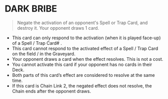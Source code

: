 
# DARK BRIBE  
> Negate the activation of an opponent's Spell or Trap Card, and destroy it. Your opponent draws 1 card.

*   This card can only respond to the activation (when it is played face-up) of a Spell / Trap Card# .
*   This card cannot respond to the activated effect of a Spell / Trap Card on the field / in the Graveyard.
*   Your opponent draws a card when the effect resolves. This is not a cost.
*   You cannot activate this card if your opponent has no cards in their Deck.
*   Both parts of this card’s effect are considered to resolve at the same time.
*   If this card is Chain Link 2, the negated effect does not resolve, the Chain ends after the opponent draws.

  